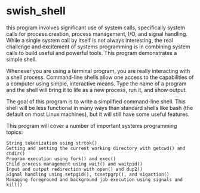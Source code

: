 # swish_shell

this program involves significant use of system calls, specifically system calls for process creation, process management, I/O, and signal handling. While a single system call by itself is not always interesting, the real challenge and excitement of systems programming is in combining system calls to build useful and powerful tools. This program demonstrates a simple shell.

Whenever you are using a terminal program, you are really interacting with a shell process. Command-line shells allow one access to the capabilities of a computer using simple, interactive means. Type the name of a program and the shell will bring it to life as a new process, run it, and show output. 


The goal of this program is to write a simplified command-line shell. This shell will be less functional in many ways than standard shells like bash (the default on most Linux machines), but it will still have some useful features.

This program will cover a number of important systems programming topics:

    String tokenization using strtok()
    Getting and setting the current working directory with getcwd() and chdir()
    Program execution using fork() and exec()
    Child process management using wait() and waitpid()
    Input and output redirection with open() and dup2()
    Signal handling using setpgid(), tcsetpgrp(), and sigaction()
    Managing foreground and background job execution using signals and kill()
